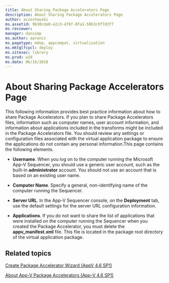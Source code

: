```yaml
---
title: About Sharing Package Accelerators Page
description: About Sharing Package Accelerators Page
author: aczechowski
ms.assetid: 9630cde0-e2c3-476f-8fa1-58b3c9f7d3f7
ms.reviewer: 
manager: dansimp
ms.author: aaroncz
ms.pagetype: mdop, appcompat, virtualization
ms.mktglfcycl: deploy
ms.sitesec: library
ms.prod: w10
ms.date: 06/16/2016
---
```



# About Sharing Package Accelerators Page


This following information provides best practice information about how to share Package Accelerators. If you plan to share Package Accelerators files, information such as computer names, user account information, and information about applications included in the transforms might be included in the Package Accelerators file. You should review any settings or configuration files associated with the virtual application package to ensure the applications do not contain any personal information.This page contains the following elements.

-   **Username**. When you log on to the computer running the Microsoft App-V Sequencer, you should use a generic user account, such as the built-in **administrator** account. You should not use an account that is based on an existing user name.

-   **Computer Name**. Specify a general, non-identifying name of the computer running the Sequencer.

-   **Server URL**. In the App-V Sequencer console, on the **Deployment** tab, use the default settings for the server URL configuration information.

-   **Applications**. If you do not want to share the list of applications that were installed on the computer running the Sequencer when you created the Package Accelerator, you must delete the **appv\_manifest.xml** file. This file is located in the package root directory of the virtual application package.

## Related topics


[Create Package Accelerator Wizard (AppV 4.6 SP1)](create-package-accelerator-wizard--appv-46-sp1-.md)

[About App-V Package Accelerators (App-V 4.6 SP1)](about-app-v-package-accelerators--app-v-46-sp1-.md)

 

 





